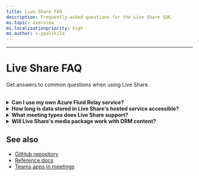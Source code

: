 ```yaml
---
title: Live Share FAQ
description: Frequently-asked questions for the Live Share SDK.
ms.topic: overview
ms.localizationpriority: high
ms.author: v-ypalikila
---
```


---

# Live Share FAQ

Get answers to common questions when using Live Share.<br>

<br>

<details>

<summary><b>Can I use my own Azure Fluid Relay service?</b></summary>

Yes! When constructing the `TeamsFluidClient` class, you can define your own `AzureConnectionConfig`. Live Share will still associate containers you create with meetings, but you will need to create your own Azure `ITokenProvider` to sign tokens for your containers and regional requirements. You can learn more by reading the Azure Fluid Relay [documentation](https://docs.microsoft.com/azure/azure-fluid-relay/).

<br>

</details>

<details>

<summary><b>How long is data stored in Live Share's hosted service accessible?</b></summary>

Any data sent or stored through Fluid containers created by Live Share's hosted Azure Fluid Relay service is accessible for 24 hours. If you want to persist data beyond 24 hours, you can replace our hosted Azure Fluid Relay service with your own. Alternatively, you can use your own storage provider in parallel to Live Share's hosted service.

<br>

</details>

<details>

<summary><b>What meeting types does Live Share support?</b></summary>

At this time, only scheduled meetings are supported and all participants must be on the meeting calendar. Support for other meeting types – including one-on-one calls, group calls, and meet now – are coming soon.

<br>

</details>

<details>

<summary><b>Will Live Share's media package work with DRM content?</b></summary>

No. While we hope to eventually support DRM-licensed content such as WideVine and FairPlay, Teams does not currently support encrypted media for tab applications.

<br>

</details>

## See also

- [GitHub repository](https://github.com/microsoft/live-share-sdk)
- [Reference docs](https://aka.ms/livesharedocs)
- [Teams apps in meetings](teams-apps-in-meetings.md)
